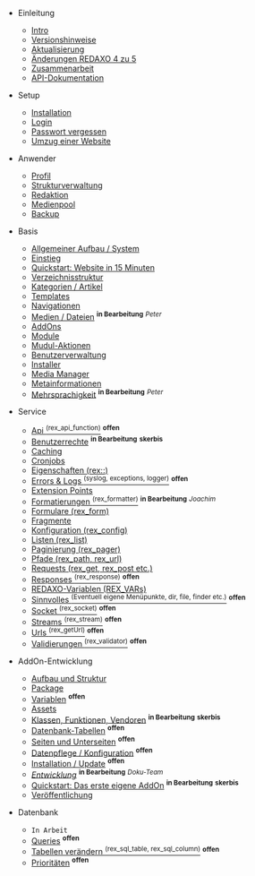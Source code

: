 - Einleitung
    - [Intro](/{{path}}/{{version}}/intro)
    - [Versionshinweise](/{{path}}/{{version}}/versionshinweise)
    - [Aktualisierung](/{{path}}/{{version}}/aktualisierung)
    - [Änderungen REDAXO 4 zu 5](/{{path}}/{{version}}/aenderungen-v4-v5)
    - [Zusammenarbeit](/{{path}}/{{version}}/zusammenarbeit)
    - [API-Dokumentation](/api/{{version}}/)

- Setup
    - [Installation](/{{path}}/{{version}}/installation)
    - [Login](/{{path}}/{{version}}/login)
    - [Passwort vergessen](/{{path}}/{{version}}/passwort-vergessen)
    - [Umzug einer Website](/{{path}}/{{version}}/umzug)

- Anwender
    - [Profil](/{{path}}/{{version}}/profil)
    - [Strukturverwaltung](/{{path}}/{{version}}/strukturverwaltung)
    - [Redaktion](/{{path}}/{{version}}/redaktion)
    - [Medienpool](/{{path}}/{{version}}/medienpool)
    - [Backup](/{{path}}/{{version}}/backup)

- Basis
    - [Allgemeiner Aufbau / System](/{{path}}/{{version}}/system)
    - [Einstieg](/{{path}}/{{version}}/einstieg)
    - [Quickstart: Website in 15 Minuten](/{{path}}/{{version}}/tutorial-quickstart)
    - [Verzeichnisstruktur](/{{path}}/{{version}}/verzeichnisstruktur)
    - [Kategorien / Artikel](/{{path}}/{{version}}/kategorien-artikel)
    - [Templates](/{{path}}/{{version}}/templates)
    - [Navigationen](/{{path}}/{{version}}/navigationen)
    - [Medien / Dateien](/{{path}}/{{version}}/medien) <sup><b>in Bearbeitung</b></sup> <sup><i>Peter</i></sup>
    - [AddOns](/{{path}}/{{version}}/basis-addons)
    - [Module](/{{path}}/{{version}}/module)
    - [Mudul-Aktionen](/{{path}}/{{version}}/aktionen)
    - [Benutzerverwaltung](/{{path}}/{{version}}/benutzerverwaltung)
    - [Installer](/{{path}}/{{version}}/installer)
    - [Media Manager](/{{path}}/{{version}}/media-manager)
    - [Metainformationen](/{{path}}/{{version}}/metainformationen)
    - [Mehrsprachigkeit](/{{path}}/{{version}}/mehrsprachigkeit) <sup><b>in Bearbeitung</b></sup> <sup><i>Peter</i></sup>

- Service
    - [Api <sup>(rex_api_function)</sup>](/{{path}}/{{version}}/api) <sup><b>offen</b></sup>
    - [Benutzerrechte](/{{path}}/{{version}}/benutzerrechte) <sup><b>in Bearbeitung</b></sup> <sup><b>skerbis</b></sup>
    - [Caching](/{{path}}/{{version}}/caching)
    - [Cronjobs](/{{path}}/{{version}}/cronjobs)
    - [Eigenschaften (rex::)](/{{path}}/{{version}}/eigenschaften)
    - [Errors & Logs <sup>(syslog, exceptions, logger)</sup>](/{{path}}/{{version}}/errors) <sup><b>offen</b></sup>
    - [Extension Points](/{{path}}/{{version}}/extension-points)
    - [Formatierungen <sup>(rex_formatter)</sup>](/{{path}}/{{version}}/formatierungen)  <sup><b>in Bearbeitung</b></sup> <sup><i>Joachim</i></sup>
    - [Formulare (rex_form)](/{{path}}/{{version}}/formulare)
    - [Fragmente](/{{path}}/{{version}}/fragmente)
    - [Konfiguration (rex_config)](/{{path}}/{{version}}/konfiguration)
    - [Listen (rex_list)](/{{path}}/{{version}}/listen)
    - [Paginierung (rex_pager)](/{{path}}/{{version}}/paginierung)
    - [Pfade (rex_path, rex_url)](/{{path}}/{{version}}/pfade)
    - [Requests (rex_get, rex_post etc.)](/{{path}}/{{version}}/requests)
    - [Responses <sup>(rex_response)</sup>](/{{path}}/{{version}}/responses) <sup><b>offen</b></sup>
    - [REDAXO-Variablen (REX_VARs)](/{{path}}/{{version}}/redaxo-variablen)
    - [Sinnvolles <sup>(Eventuell eigene Menüpunkte, dir, file, finder etc.)</sup>](/{{path}}/{{version}}/sinnvolles) <sup><b>offen</b></sup>
    - [Socket <sup>(rex_socket)</sup>](/{{path}}/{{version}}/socket) <sup><b>offen</b></sup>
    - [Streams <sup>(rex_stream)</sup>](/{{path}}/{{version}}/streams) <sup><b>offen</b></sup>
    - [Urls <sup>(rex_getUrl)</sup>](/{{path}}/{{version}}/urls) <sup><b>offen</b></sup>
    - [Validierungen <sup>(rex_validator)</sup>](/{{path}}/{{version}}/validierungen) <sup><b>offen</b></sup>

- AddOn-Entwicklung
    - [Aufbau und Struktur](/{{path}}/{{version}}/addon-struktur)
    - [Package](/{{path}}/{{version}}/addon-package)
    - [Variablen](/{{path}}/{{version}}/addon-variablen) <sup><b>offen</b></sup> <sup><b></b></sup>
    - [Assets](/{{path}}/{{version}}/addon-assets)
    - [Klassen, Funktionen, Vendoren](/{{path}}/{{version}}/addon-class-vendors) <sup><b>in Bearbeitung</b></sup> <sup><b>skerbis</b></sup>
    - [Datenbank-Tabellen](/{{path}}/{{version}}/addon-datenbanktabellen) <sup><b>offen</b></sup>
    - [Seiten und Unterseiten](/{{path}}/{{version}}/addon-seiten) <sup><b>offen</b></sup>
    - [Datenpflege / Konfiguration](/{{path}}/{{version}}/addon-config-data) <sup><b>offen</b></sup>
    - [Installation / Update](/{{path}}/{{version}}/addon-intall-update) <sup><b>offen</b></sup>
    - [*Entwicklung*](/{{path}}/{{version}}/addon-entwicklung) <sup><b>in Bearbeitung</b></sup> <sup><i>Doku-Team</i></sup>
    - [Quickstart: Das erste eigene AddOn](/{{path}}/{{version}}/addon-quickstart) <sup><b>in Bearbeitung</b></sup> <sup><b>skerbis</b></sup>
    - [Veröffentlichung](/{{path}}/{{version}}/addon-veroeffentlichung)

- Datenbank
    - `In Arbeit`
    - [Queries](/{{path}}/{{version}}/datenbank-queries) <sup><b>offen</b></sup>
    - [Tabellen verändern <sup>(rex_sql_table, rex_sql_column)</sup>](/{{path}}/{{version}}/datenbank-tabellen) <sup><b>offen</b></sup>
    - [Prioritäten](/{{path}}/{{version}}/datenbank-prioritaeten) <sup><b>offen</b></sup>

